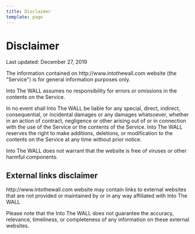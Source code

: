 ```yaml
---
title: Disclaimer
template: page
---
```

<h1>Disclaimer</h1>

<p>Last updated: December 27, 2019</p>

<p>The information contained on http://www.intothewall.com website (the "Service") is for general information purposes only.</p>

<p>Into The WALL assumes no responsibility for errors or omissions in the contents on the Service.</p>

<p>In no event shall Into The WALL be liable for any special, direct, indirect, consequential, or incidental damages or any damages whatsoever, whether in an action of contract, negligence or other arising out of or in connection with the use of the Service or the contents of the Service. Into The WALL reserves the right to make additions, deletions, or modification to the contents on the Service at any time without prior notice. </p>

<p>Into The WALL does not warrant that the website is free of viruses or other harmful components.</p>

<h2>External links disclaimer</h2>

<p>http://www.intothewall.com website may contain links to external websites that are not provided or maintained by or in any way affiliated with Into The WALL</p>

<p>Please note that the Into The WALL does not guarantee the accuracy, relevance, timeliness, or completeness of any information on these external websites.</p>
